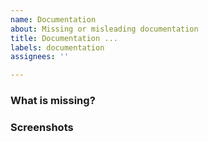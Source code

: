 ```yaml
---
name: Documentation
about: Missing or misleading documentation
title: Documentation ... 
labels: documentation
assignees: ''

---
```


### What is missing? 

<!-- Put description and URLs here -->

### Screenshots

<!-- Put screenshots if necessary -->

